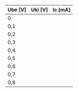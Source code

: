 | Ube [V]   | Uki [V]  | Ic   [mA]  | 
| --------- | -------  | ---------- | 
| 0         |          |            | 
| 0,1       |          |            | 
| 0,2       |          |            | 
| 0,3       |          |            |
| 0,4       |          |            | 
| 0,5       |          |            | 
| 0,6       |          |            |
| 0,7       |          |            | 
| 0,8       |          |            | 
